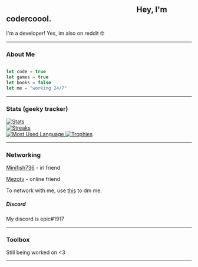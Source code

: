 ## ⠀⠀⠀⠀⠀⠀⠀⠀⠀⠀⠀⠀⠀⠀⠀⠀⠀⠀⠀⠀⠀⠀⠀Hey, I'm codercoool. 
 
 I'm a developer! Yes, im also on reddit 🤓

---



### About Me
```js

let code = true
let games = true
let books = false
let me = "working 24/7"
```

---
### Stats (geeky tracker) 
<a href="https://github.com/codercoool">![Stats](https://github-readme-stats.vercel.app/api?username=codercoool&theme=tokyonight&hide_border=true&include_all_commits=true&count_private=true)<br/> 
![Streaks](https://github-readme-streak-stats.herokuapp.com/?user=codercoool&theme=tokyonight&hide_border=true)<br/> 
![Most Used Language](https://github-readme-stats.vercel.app/api/top-langs/?username=codercoool&theme=tokyonight&hide_border=true&include_all_commits=true&count_private=true&layout=compact) 
![Trophies](https://github-profile-trophy.vercel.app/?username=codercoool&theme=discord&no-frame=false&no-bg=true&margin-w=4) </a> 

 


---
### Networking

[Minifish736](https://github.com/minifish736) - irl friend

[Mezotv](https://github.com/mezotv) - online friend

To network with me, use [this](https://www.discord.com/) to dm me. 

##### Discord
My discord is epic#1917

---
### Toolbox 
Still being worked on <3

---


